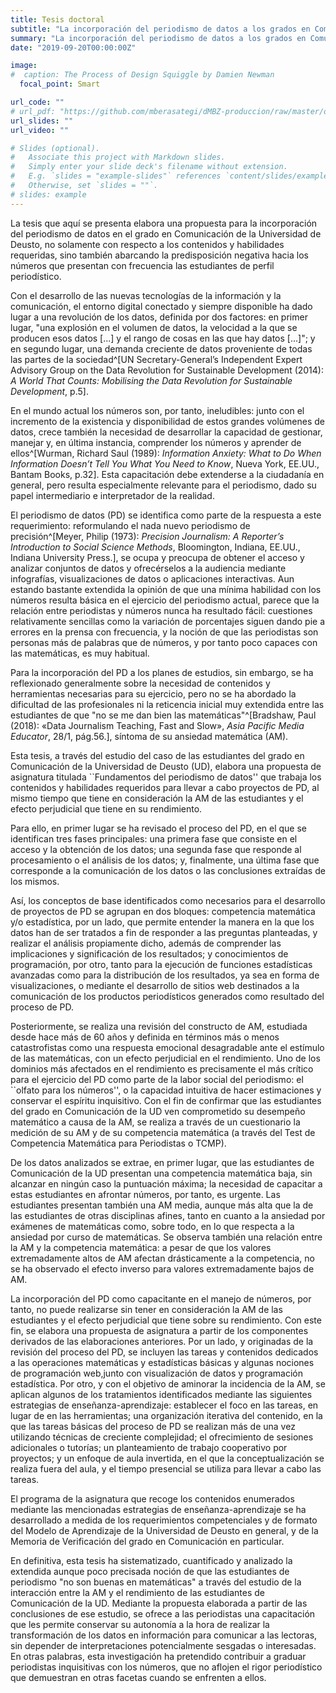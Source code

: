 ```yaml
---
title: Tesis doctoral
subtitle: "La incorporación del periodismo de datos a los grados en Comunicación: una propuesta desde la consideración de la ansiedad matemática y su efecto en el rendimiento"
summary: "La incorporación del periodismo de datos a los grados en Comunicación"
date: "2019-09-20T00:00:00Z"

image:
#  caption: The Process of Design Squiggle by Damien Newman
  focal_point: Smart

url_code: ""
# url_pdf: "https://github.com/mberasategi/dMBZ-produccion/raw/master/output/BerasategiMiren-tesis.pdf"
url_slides: ""
url_video: ""

# Slides (optional).
#   Associate this project with Markdown slides.
#   Simply enter your slide deck's filename without extension.
#   E.g. `slides = "example-slides"` references `content/slides/example-slides.md`.
#   Otherwise, set `slides = ""`.
# slides: example
---
```


La tesis que aquí se presenta elabora una propuesta para la incorporación del periodismo de datos en el grado en Comunicación de la Universidad de Deusto, no solamente con respecto a los contenidos y habilidades requeridas, sino también abarcando la predisposición negativa hacia los números que presentan con frecuencia las estudiantes de perfil periodístico.

Con el desarrollo de las nuevas tecnologías de la información y la comunicación, el entorno digital conectado y siempre disponible ha dado lugar a una revolución de los datos, definida por dos factores: en primer lugar, "una explosión en el volumen de datos, la velocidad a la que se producen esos datos [...] y el rango de cosas en las que hay datos [...]"; y en segundo lugar, una demanda creciente de datos proveniente de todas las partes de la sociedad^[UN Secretary-General’s Independent Expert Advisory Group on the Data Revolution for Sustainable Development (2014): _A World That Counts: Mobilising
the Data Revolution for Sustainable Development_, p.5].

En el mundo actual los números son, por tanto, ineludibles: junto con el incremento de la existencia y disponibilidad de estos grandes volúmenes de datos, crece también la necesidad de desarrollar la capacidad de gestionar, manejar y, en última instancia, comprender los números y aprender de ellos^[Wurman, Richard Saul (1989): _Information Anxiety: What to Do When Information Doesn’t Tell You What You Need to Know_, Nueva York, EE.UU., Bantam Books, p.32]. Esta capacitación debe extenderse a la ciudadanía en general, pero resulta especialmente relevante para el periodismo, dado su papel intermediario e interpretador de la realidad.

El periodismo de datos (PD) se identifica como parte de la respuesta a este requerimiento: reformulando el nada nuevo periodismo de precisión^[Meyer, Philip (1973): _Precision Journalism: A Reporter’s Introduction to Social
Science Methods_, Bloomington, Indiana, EE.UU., Indiana University Press.], se ocupa y preocupa de obtener el acceso y analizar conjuntos de datos y ofrecérselos a la audiencia mediante infografías, visualizaciones de datos o aplicaciones interactivas. Aun estando bastante extendida la opinión de que una mínima habilidad con los números resulta básica en el ejercicio del periodismo actual, parece que la relación entre periodistas y números nunca ha resultado fácil: cuestiones relativamente sencillas como la variación de porcentajes siguen dando pie a errores en la prensa con frecuencia, y la noción de que las periodistas son personas más de palabras que de números, y por tanto poco capaces con las matemáticas, es muy habitual.

Para la incorporación del PD a los planes de estudios, sin embargo, se ha reflexionado generalmente sobre la necesidad de contenidos y herramientas necesarias para su ejercicio, pero no se ha abordado la dificultad de las profesionales ni la reticencia inicial muy extendida entre las estudiantes de que "no se me dan bien las matemáticas"^[Bradshaw, Paul (2018): «Data Journalism Teaching, Fast and Slow», _Asia Pacific Media Educator_, 28/1, pág.56.], síntoma de su ansiedad matemática (AM).

Esta tesis, a través del estudio del caso de las estudiantes del grado en Comunicación de la Universidad de Deusto (UD), elabora una propuesta de asignatura titulada ``Fundamentos del periodismo de datos'' que trabaja los contenidos y habilidades requeridos para llevar a cabo proyectos de PD, al mismo tiempo que tiene en consideración la AM de las estudiantes y el efecto perjudicial que tiene en su rendimiento.

Para ello, en primer lugar se ha revisado el proceso del PD, en el que se identifican tres fases principales: una primera fase que consiste en el acceso y la obtención de los datos; una segunda fase que responde al procesamiento o el análisis de los datos; y, finalmente, una última fase que corresponde a la comunicación de los datos o las conclusiones extraídas de los mismos.

Así, los conceptos de base identificados como necesarios para el desarrollo de proyectos de PD se agrupan en dos bloques: competencia matemática y/o estadística, por un lado, que permite entender la manera en la que los datos han de ser tratados a fin de responder a las preguntas planteadas, y realizar el análisis propiamente dicho, además de comprender las implicaciones y significación de los resultados; y conocimientos de programación, por otro, tanto para la ejecución de funciones estadísticas avanzadas como para la distribución de los resultados, ya sea en forma de visualizaciones, o mediante el desarrollo de sitios web destinados a la comunicación de los productos periodísticos generados como resultado del proceso de PD.

Posteriormente, se realiza una revisión del constructo de AM, estudiada desde hace más de 60 años y definida en términos más o menos catastrofistas como una respuesta emocional desagradable ante el estímulo de las matemáticas, con un efecto perjudicial en el rendimiento. Uno de los dominios más afectados en el rendimiento es precisamente el más crítico para el ejercicio del PD como parte de la labor social del periodismo: el ``olfato para los números'', o la capacidad intuitiva de hacer estimaciones y conservar el espíritu inquisitivo. Con el fin de confirmar que las estudiantes del grado en Comunicación de la UD ven comprometido su desempeño matemático a causa de la AM, se realiza a través de un cuestionario la medición de su AM y de su competencia matemática (a través del Test de Competencia Matemática para Periodistas o TCMP).

De los datos analizados se extrae, en primer lugar, que las estudiantes de Comunicación de la UD presentan una competencia matemática baja, sin alcanzar en ningún caso la puntuación máxima; la necesidad de capacitar a estas estudiantes en afrontar números, por tanto, es urgente. Las estudiantes presentan también una AM media, aunque más alta que la de las estudiantes de otras disciplinas afines, tanto en cuanto a la ansiedad por exámenes de matemáticas como, sobre todo, en lo que respecta a la ansiedad por curso de matemáticas. Se observa también una relación entre la AM y la competencia matemática: a pesar de que los valores extremadamente altos de AM afectan drásticamente a la competencia, no se ha observado el efecto inverso para valores extremadamente bajos de AM.

La incorporación del PD como capacitante en el manejo de números, por tanto, no puede realizarse sin tener en consideración la AM de las estudiantes y el efecto perjudicial que tiene sobre su rendimiento. Con este fin, se elabora una propuesta de asignatura a partir de los componentes derivados de las elaboraciones anteriores. Por un lado, y originadas de la revisión del proceso del PD, se incluyen las tareas y contenidos dedicados a las operaciones matemáticas y estadísticas básicas y algunas nociones de programación web,junto con visualización de datos y programación estadística. Por otro, y con el objetivo de aminorar la incidencia de la AM, se aplican algunos de los tratamientos identificados mediante las siguientes estrategias de enseñanza-aprendizaje: establecer el foco en las tareas, en lugar de en las herramientas; una organización iterativa del contenido, en la que las tareas básicas del proceso de PD se realizan más de una vez utilizando técnicas de creciente complejidad; el ofrecimiento de sesiones adicionales o tutorías; un planteamiento de trabajo cooperativo por proyectos; y un enfoque de aula invertida, en el que la conceptualización se realiza fuera del aula, y el tiempo presencial se utiliza para llevar a cabo las tareas.

El programa de la asignatura que recoge los contenidos enumerados mediante las mencionadas estrategias de enseñanza-aprendizaje se ha desarrollado a medida de los requerimientos competenciales y de formato del Modelo de Aprendizaje de la Universidad de Deusto en general, y de la Memoria de Verificación del grado en Comunicación en particular.

En definitiva, esta tesis ha sistematizado, cuantificado y analizado la extendida aunque poco precisada noción de que las estudiantes de periodismo "no son buenas en matemáticas" a través del estudio de la interacción entre la AM y el rendimiento de las estudiantes de Comunicación de la UD. Mediante la propuesta elaborada a partir de las conclusiones de ese estudio, se ofrece a las periodistas una capacitación que les permite conservar su autonomía a la hora de realizar la transformación de los datos en información para comunicar a las lectoras, sin depender de interpretaciones potencialmente sesgadas o interesadas. En otras palabras, esta investigación ha pretendido contribuir a graduar periodistas inquisitivas con los números, que no aflojen el rigor periodístico que demuestran en otras facetas cuando se enfrenten a ellos.